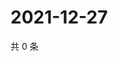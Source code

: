# 2021-12-27

共 0 条

<!-- BEGIN WEIBO -->
<!-- 最后更新时间 Mon Dec 27 2021 11:09:48 GMT+0800 (China Standard Time) -->

<!-- END WEIBO -->
